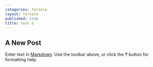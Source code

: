 ```yaml
---
categories: forsale
layout: forsale
published: true
title: test 5
---
```

## A New Post

Enter text in [Markdown](http://daringfireball.net/projects/markdown/). Use the toolbar above, or click the **?** button for formatting help.
